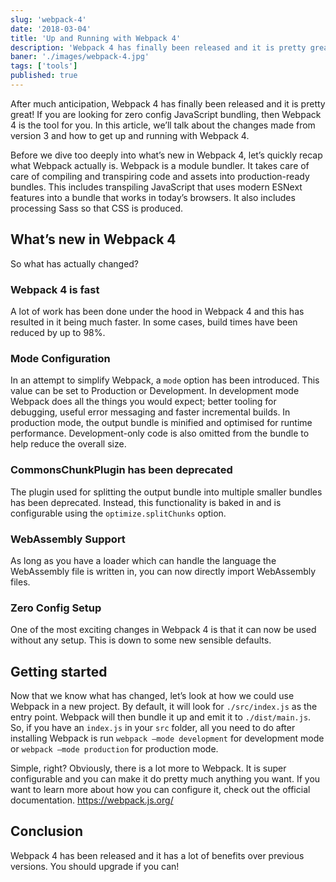```yaml
---
slug: 'webpack-4'
date: '2018-03-04'
title: 'Up and Running with Webpack 4'
description: 'Webpack 4 has finally been released and it is pretty great! If you are looking for zero config JavaScript bundling, then Webpack 4 is the tool for you!'
baner: './images/webpack-4.jpg'
tags: ['tools']
published: true
---
```


After much anticipation, Webpack 4 has finally been released and it is pretty great! If you are looking for zero config JavaScript bundling, then Webpack 4 is the tool for you. In this article, we’ll talk about the changes made from version 3 and how to get up and running with Webpack 4.

Before we dive too deeply into what’s new in Webpack 4, let’s quickly recap what Webpack actually is. Webpack is a module bundler. It takes care of care of compiling and transpiring code and assets into production-ready bundles. This includes transpiling JavaScript that uses modern ESNext features into a bundle that works in today’s browsers. It also includes processing Sass so that CSS is produced.

## What’s new in Webpack 4

So what has actually changed?

### Webpack 4 is fast

A lot of work has been done under the hood in Webpack 4 and this has resulted in it being much faster. In some cases, build times have been reduced by up to 98%.

### Mode Configuration

In an attempt to simplify Webpack, a `mode` option has been introduced. This value can be set to Production or Development. In development mode Webpack does all the things you would expect; better tooling for debugging, useful error messaging and faster incremental builds. In production mode, the output bundle is minified and optimised for runtime performance. Development-only code is also omitted from the bundle to help reduce the overall size.

### CommonsChunkPlugin has been deprecated

The plugin used for splitting the output bundle into multiple smaller bundles has been deprecated. Instead, this functionality is baked in and is configurable using the `optimize.splitChunks` option.

### WebAssembly Support

As long as you have a loader which can handle the language the WebAssembly file is written in, you can now directly import WebAssembly files.

### Zero Config Setup

One of the most exciting changes in Webpack 4 is that it can now be used without any setup. This is down to some new sensible defaults.

## Getting started

Now that we know what has changed, let’s look at how we could use Webpack in a new project. By default, it will look for `./src/index.js` as the entry point. Webpack will then bundle it up and emit it to `./dist/main.js`. So, if you have an `index.js` in your `src` folder, all you need to do after installing Webpack is run `webpack –mode development` for development mode or `webpack –mode production` for production mode.

Simple, right? Obviously, there is a lot more to Webpack. It is super configurable and you can make it do pretty much anything you want. If you want to learn more about how you can configure it, check out the official documentation. https://webpack.js.org/

## Conclusion

Webpack 4 has been released and it has a lot of benefits over previous versions. You should upgrade if you can!

